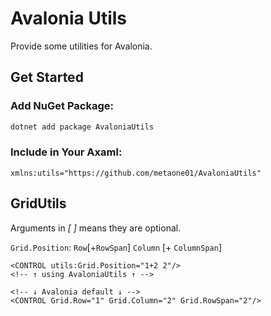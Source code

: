 ﻿# Avalonia Utils

Provide some utilities for Avalonia.

## Get Started

### Add NuGet Package:

```bash
dotnet add package AvaloniaUtils
```

### Include in Your Axaml:
```xaml
xmlns:utils="https://github.com/metaone01/AvaloniaUtils"
```

## GridUtils

Arguments in *[ ]* means they are optional.

`Grid.Position`: `Row`\[+`RowSpan`\] `Column` \[+ `ColumnSpan`\]
```xaml
<CONTROL utils:Grid.Position="1+2 2"/>
<!-- ↑ using AvaloniaUtils ↑ -->

<!-- ↓ Avalonia default ↓ -->
<CONTROL Grid.Row="1" Grid.Column="2" Grid.RowSpan="2"/>
```